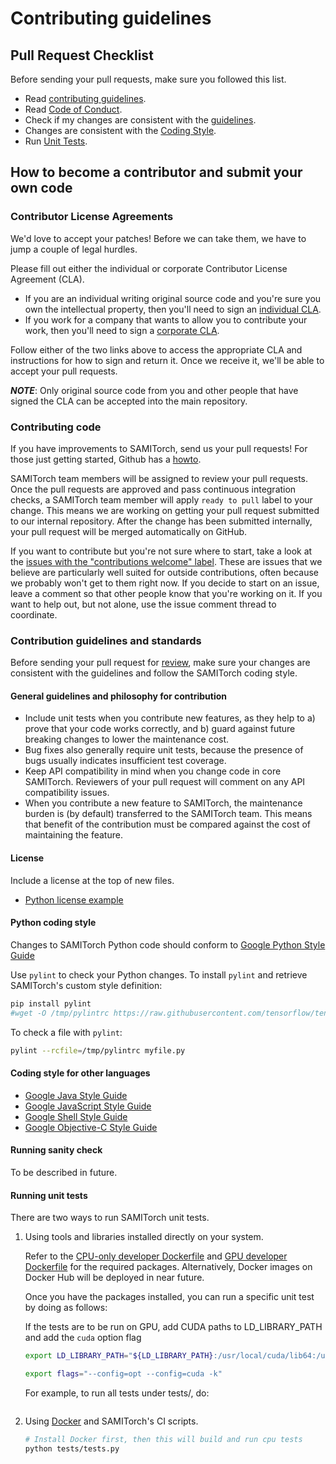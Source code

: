 # Contributing guidelines

## Pull Request Checklist

Before sending your pull requests, make sure you followed this list.

- Read [contributing guidelines](CONTRIBUTING.md).
- Read [Code of Conduct](CODE_OF_CONDUCT.md).
- Check if my changes are consistent with the [guidelines](https://github.com/sami-ets/SamiTorch/master/CONTRIBUTING.md#general-guidelines-and-philosophy-for-contribution).
- Changes are consistent with the [Coding Style](https://github.com/sami-ets/SamiTorch/master/CONTRIBUTING.md#c-coding-style).
- Run [Unit Tests](https://github.com/sami-ets/SamiTorch/master/CONTRIBUTING.md#running-unit-tests).

## How to become a contributor and submit your own code

### Contributor License Agreements

We'd love to accept your patches! Before we can take them, we have to jump a couple of legal hurdles.

Please fill out either the individual or corporate Contributor License Agreement (CLA).

  * If you are an individual writing original source code and you're sure you own the intellectual property, then you'll need to sign an [individual CLA](https://code.google.com/legal/individual-cla-v1.0.html).
  * If you work for a company that wants to allow you to contribute your work, then you'll need to sign a [corporate CLA](https://code.google.com/legal/corporate-cla-v1.0.html).

Follow either of the two links above to access the appropriate CLA and instructions for how to sign and return it. Once we receive it, we'll be able to accept your pull requests.

***NOTE***: Only original source code from you and other people that have signed the CLA can be accepted into the main repository.

### Contributing code

If you have improvements to SAMITorch, send us your pull requests! For those
just getting started, Github has a [howto](https://help.github.com/articles/using-pull-requests/).

SAMITorch team members will be assigned to review your pull requests. Once the
pull requests are approved and pass continuous integration checks, a SAMITorch
team member will apply `ready to pull` label to your change. This means we are
working on getting your pull request submitted to our internal repository. After
the change has been submitted internally, your pull request will be merged
automatically on GitHub.

If you want to contribute but you're not sure where to start, take a look at the
[issues with the "contributions welcome" label](https://github.com/sami-ets/SamiTorch/labels/contributions%20welcome).
These are issues that we believe are particularly well suited for outside
contributions, often because we probably won't get to them right now. If you
decide to start on an issue, leave a comment so that other people know that
you're working on it. If you want to help out, but not alone, use the issue
comment thread to coordinate.

### Contribution guidelines and standards

Before sending your pull request for
[review](https://github.com/sami-ets/SamiTorch/pulls),
make sure your changes are consistent with the guidelines and follow the
SAMITorch coding style.

#### General guidelines and philosophy for contribution

*   Include unit tests when you contribute new features, as they help to a)
    prove that your code works correctly, and b) guard against future breaking
    changes to lower the maintenance cost.
*   Bug fixes also generally require unit tests, because the presence of bugs
    usually indicates insufficient test coverage.
*   Keep API compatibility in mind when you change code in core SAMITorch.
    Reviewers of your pull request will comment on any API compatibility issues.
*   When you contribute a new feature to SAMITorch, the maintenance burden is
    (by default) transferred to the SAMITorch team. This means that benefit of
    the contribution must be compared against the cost of maintaining the
    feature.

#### License

Include a license at the top of new files.

* [Python license example](https://github.com/sami-ets/SamiTorch/)

#### Python coding style

Changes to SAMITorch Python code should conform to
[Google Python Style Guide](https://github.com/google/styleguide/blob/gh-pages/pyguide.md)

Use `pylint` to check your Python changes. To install `pylint` and
retrieve SAMITorch's custom style definition:

```bash
pip install pylint
#wget -O /tmp/pylintrc https://raw.githubusercontent.com/tensorflow/tensorflow/master/tensorflow/tools/ci_build/pylintrc
```

To check a file with `pylint`:

```bash
pylint --rcfile=/tmp/pylintrc myfile.py
```

#### Coding style for other languages

* [Google Java Style Guide](https://google.github.io/styleguide/javaguide.html)
* [Google JavaScript Style Guide](https://google.github.io/styleguide/jsguide.html)
* [Google Shell Style Guide](https://google.github.io/styleguide/shell.xml)
* [Google Objective-C Style Guide](https://google.github.io/styleguide/objcguide.html)

#### Running sanity check

To be described in future.

#### Running unit tests

There are two ways to run SAMITorch unit tests.

1.  Using tools and libraries installed directly on your system.

    Refer to the
    [CPU-only developer Dockerfile](https://github.com/sami-ets/SamiTorch/tree/master/docker/Dockerfile.devel)
    and
    [GPU developer Dockerfile](https://github.com/sami-ets/SamiTorch/tree/master/configs/docker/Dockerfile.devel-gpu)
    for the required packages. Alternatively, Docker images on Docker Hub will be deployed in near future.

    Once you have the packages installed, you can run a specific unit test by doing as follows:

    If the tests are to be run on GPU, add CUDA paths to LD_LIBRARY_PATH and add
    the `cuda` option flag

    ```bash
    export LD_LIBRARY_PATH="${LD_LIBRARY_PATH}:/usr/local/cuda/lib64:/usr/local/cuda/extras/CUPTI/lib64:$LD_LIBRARY_PATH"

    export flags="--config=opt --config=cuda -k"
    ```

    For example, to run all tests under tests/, do:

    ```python tests/tests.py
    ```

2.  Using [Docker](https://www.docker.com) and SAMITorch's CI scripts.

    ```bash
    # Install Docker first, then this will build and run cpu tests
    python tests/tests.py
    ```
